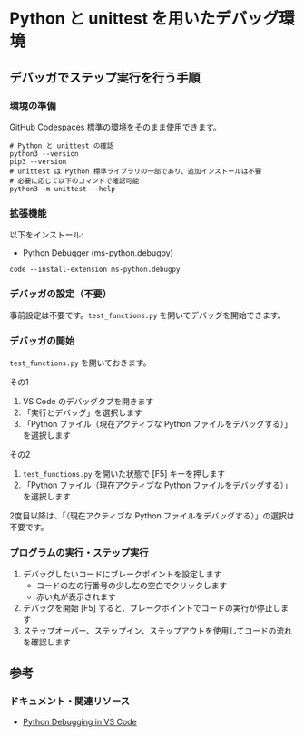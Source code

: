# Python と unittest を用いたデバッグ環境

## デバッガでステップ実行を行う手順

### 環境の準備

GitHub Codespaces 標準の環境をそのまま使用できます。

```shell
# Python と unittest の確認
python3 --version
pip3 --version
# unittest は Python 標準ライブラリの一部であり、追加インストールは不要
# 必要に応じて以下のコマンドで確認可能
python3 -m unittest --help
```

### 拡張機能

以下をインストール:

- Python Debugger (ms-python.debugpy)

```shell
code --install-extension ms-python.debugpy
```

### デバッガの設定（不要）

事前設定は不要です。`test_functions.py` を開いてデバッグを開始できます。

### デバッガの開始

`test_functions.py` を開いておきます。

その1

1. VS Code のデバッグタブを開きます
2. 「実行とデバッグ」を選択します
3. 「Python ファイル（現在アクティブな Python ファイルをデバッグする）」を選択します

その2

1. `test_functions.py` を開いた状態で [F5] キーを押します
2. 「Python ファイル（現在アクティブな Python ファイルをデバッグする）」を選択します

2度目以降は、「（現在アクティブな Python ファイルをデバッグする）」の選択は不要です。

### プログラムの実行・ステップ実行

1. デバッグしたいコードにブレークポイントを設定します
    - コードの左の行番号の少し左の空白でクリックします
    - 赤い丸が表示されます
2. デバッグを開始 [F5] すると、ブレークポイントでコードの実行が停止します
3. ステップオーバー、ステップイン、ステップアウトを使用してコードの流れを確認します

## 参考

### ドキュメント・関連リソース

- [Python Debugging in VS Code](https://code.visualstudio.com/docs/python/debugging)
